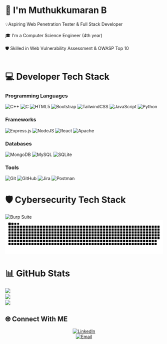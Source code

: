 # 👋 I'm Muthukkumaran B
💡Aspiring Web Penetration Tester & Full Stack Developer<br><br>🎓 I'm a Computer Science Engineer (4th year)<br><br>🛡️ Skilled in Web Vulnerability Assessment & OWASP Top 10<br><br>

# 💻 Developer Tech Stack
### Programming Languages
![C++](https://img.shields.io/badge/c++-%2300599C.svg?style=for-the-badge&logo=c%2B%2B&logoColor=white) ![C](https://img.shields.io/badge/c-%2300599C.svg?style=for-the-badge&logo=c&logoColor=white) ![HTML5](https://img.shields.io/badge/html5-%23E34F26.svg?style=for-the-badge&logo=html5&logoColor=white) ![Bootstrap](https://img.shields.io/badge/bootstrap-%238511FA.svg?style=for-the-badge&logo=bootstrap&logoColor=white) ![TailwindCSS](https://img.shields.io/badge/tailwindcss-%2338B2AC.svg?style=for-the-badge&logo=tailwind-css&logoColor=white) ![JavaScript](https://img.shields.io/badge/javascript-%23323330.svg?style=for-the-badge&logo=javascript&logoColor=%23F7DF1E) ![Python](https://img.shields.io/badge/python-3670A0?style=for-the-badge&logo=python&logoColor=ffdd54) 

### Frameworks
![Express.js](https://img.shields.io/badge/express.js-%23404d59.svg?style=for-the-badge&logo=express&logoColor=%2361DAFB) ![NodeJS](https://img.shields.io/badge/node.js-6DA55F?style=for-the-badge&logo=node.js&logoColor=white) ![React](https://img.shields.io/badge/react-%2320232a.svg?style=for-the-badge&logo=react&logoColor=%2361DAFB) ![Apache](https://img.shields.io/badge/apache-%23D42029.svg?style=for-the-badge&logo=apache&logoColor=white) 

### Databases
![MongoDB](https://img.shields.io/badge/MongoDB-%234ea94b.svg?style=for-the-badge&logo=mongodb&logoColor=white) ![MySQL](https://img.shields.io/badge/mysql-4479A1.svg?style=for-the-badge&logo=mysql&logoColor=white) ![SQLite](https://img.shields.io/badge/sqlite-%2307405e.svg?style=for-the-badge&logo=sqlite&logoColor=white) 

### Tools
![Git](https://img.shields.io/badge/git-%23F05033.svg?style=for-the-badge&logo=git&logoColor=white) ![GitHub](https://img.shields.io/badge/github-%23121011.svg?style=for-the-badge&logo=github&logoColor=white) ![Jira](https://img.shields.io/badge/jira-%230A0FFF.svg?style=for-the-badge&logo=jira&logoColor=white) ![Postman](https://img.shields.io/badge/Postman-FF6C37?style=for-the-badge&logo=postman&logoColor=white) 

# 🛡️ Cybersecurity Tech Stack
<img src="https://encrypted-tbn0.gstatic.com/images?q=tbn:ANd9GcQSUqXIfMA5SWejplac2niPnKswtWJYB7Ev_w&s" alt="Burp Suite" height="30" width="30"/>



<picture>
  <source media="(prefers-color-scheme: dark)" srcset="https://raw.githubusercontent.com/Muthu39/Muthu39/output/github-snake-dark.svg" />
  <source media="(prefers-color-scheme: light)" srcset="https://raw.githubusercontent.com/Muthu39/Muthu39/output/github-snake.svg" />
  <img alt="github-snake" src="https://raw.githubusercontent.com/Muthu39/Muthu39/output/github-snake.svg" />
</picture>

# 📊 GitHub Stats
![](https://github-readme-stats.vercel.app/api?username=Muthu39&theme=dark&hide_border=false&include_all_commits=true&count_private=false)<br/>
![](https://nirzak-streak-stats.vercel.app/?user=Muthu39&theme=dark&hide_border=false)<br/>
![](https://github-readme-stats.vercel.app/api/top-langs/?username=Muthu39&theme=dark&hide_border=false&include_all_commits=true&count_private=false&layout=compact)


## 🌐 Connect With ME
<div align="center">

[![LinkedIn](https://img.shields.io/badge/LinkedIn-%230077B5.svg?logo=linkedin&logoColor=white)](https://www.linkedin.com/in/bmk03/)  
[![Email](https://img.shields.io/badge/Email-D14836?logo=gmail&logoColor=white)](mailto:muthukkumaran003@gmail.com)

</div>
